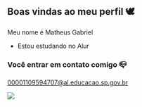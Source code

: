## Boas vindas ao meu perfil 🕊️

Meu nome é Matheus Gabriel

- Estou estudando no Alur 

 ### Você entrar em contato comigo 📪

 00001109594707@al.educacao.sp.gov.br




![](https://media1.tenor.com/m/Bi7xs7i4R7IAAAAd/the-chosen-jesus.gif)

